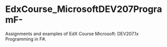 # EdxCourse_MicrosoftDEV207ProgramF-
Assignments and examples of EdX Course Microsoft: DEV207.1x Programming in F#.
